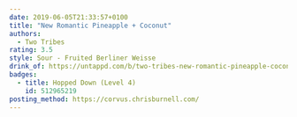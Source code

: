 ```yaml
---
date: 2019-06-05T21:33:57+0100
title: "New Romantic Pineapple + Coconut"
authors:
  - Two Tribes
rating: 3.5
style: Sour - Fruited Berliner Weisse
drink_of: https://untappd.com/b/two-tribes-new-romantic-pineapple-coconut/3179727
badges:
  - title: Hopped Down (Level 4)
    id: 512965219
posting_method: https://corvus.chrisburnell.com/
---
```

